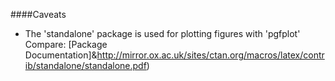 ####Caveats

- The 'standalone' package is used for plotting figures with 'pgfplot'
Compare: [Package Documentation]&http://mirror.ox.ac.uk/sites/ctan.org/macros/latex/contrib/standalone/standalone.pdf)
